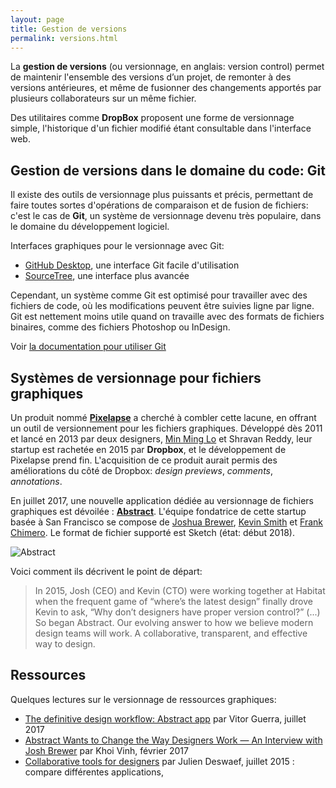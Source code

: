 ```yaml
---
layout: page
title: Gestion de versions
permalink: versions.html
---
```


La **gestion de versions** (ou versionnage, en anglais: version control) permet de maintenir l'ensemble des versions d’un projet, de remonter à des versions antérieures, et même de fusionner des changements apportés par plusieurs collaborateurs sur un même fichier.

Des utilitaires comme **DropBox** proposent une forme de versionnage simple, l'historique d'un fichier modifié étant consultable dans l'interface web.

## Gestion de versions dans le domaine du code: Git

Il existe des outils de versionnage plus puissants et précis, permettant de faire toutes sortes d'opérations de comparaison et de fusion de fichiers: c'est le cas de **Git**, un système de versionnage devenu très populaire, dans le domaine du développement logiciel.

Interfaces graphiques pour le versionnage avec Git:

- [GitHub Desktop](https://desktop.github.com/), une interface Git facile d'utilisation
- [SourceTree](https://www.sourcetreeapp.com/), une interface plus avancée

Cependant, un système comme Git est optimisé pour travailler avec des fichiers de code, où les modifications peuvent être suivies ligne par ligne. Git est nettement moins utile quand on travaille avec des formats de fichiers binaires, comme des fichiers Photoshop ou InDesign.

Voir [la documentation pour utiliser Git](../../git/)

## Systèmes de versionnage pour fichiers graphiques

Un produit nommé **[Pixelapse](http://pixelapse.com/)** a cherché à combler cette lacune, en offrant un outil de versionnement pour les fichiers graphiques. Développé dès 2011 et lancé en 2013 par deux designers, [Min Ming Lo](https://twitter.com/lominming) et Shravan Reddy, leur startup est rachetée en 2015 par **Dropbox**, et le développement de Pixelapse prend fin. L'acquisition de ce produit aurait permis des améliorations du côté de Dropbox: *design previews*, *comments*, *annotations*.

En juillet 2017, une nouvelle application dédiée au versionnage de fichiers graphiques est dévoilée : **[Abstract](https://www.goabstract.com/)**. L'équipe fondatrice de cette startup basée à San Francisco se compose de [Joshua Brewer](https://twitter.com/jbrewer), [Kevin Smith](http://kevinsmith.cc/) et [Frank Chimero](https://frankchimero.com/). Le format de fichier supporté est Sketch (état: début 2018).

![Abstract](/img/abstract-interface.png)

Voici comment ils décrivent le point de départ:

> In 2015, Josh (CEO) and Kevin (CTO) were working together at Habitat when the frequent game of “where’s the latest design” finally drove Kevin to ask, “Why don’t designers have proper version control?” (...) So began Abstract. Our evolving answer to how we believe modern design teams will work. A collaborative, transparent, and effective way to design.

## Ressources 

Quelques lectures sur le versionnage de ressources graphiques:

<div class="cards"></div>

* [The definitive design workflow: Abstract app](https://blog.prototypr.io/the-definitive-design-workflow-abstract-app-611b86d7649b) par Vitor Guerra, juillet 2017
* [Abstract Wants to Change the Way Designers Work — An Interview with Josh Brewer](https://www.subtraction.com/2017/02/27/abstract-wants-to-change/) par Khoi Vinh, février 2017
* [Collaborative tools for designers](http://p.xuv.be/collaborative-tools-for-designers-part-1) par Julien Deswaef, juillet 2015 : compare différentes applications, 